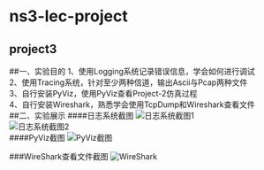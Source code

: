 ns3-lec-project
========
project3
-----------
##一、实验目的
1、使用Logging系统记录错误信息，学会如何进行调试  
2、使用Tracing系统，针对至少两种信道，输出Ascii与Pcap两种文件  
3、自行安装PyViz，使用PyViz查看Project-2仿真过程  
4、自行安装Wireshark，熟悉学会使用TcpDump和Wireshark查看文件  
##二、实验展示
####日志系统截图
![日志系统截图1](http://ww4.sinaimg.cn/mw690/ea098a20gw1f59v2uw67sj20k40ar7at.jpg "日志系统截图1")  
![日志系统截图2](http://ww1.sinaimg.cn/mw690/ea098a20gw1f59v2zra53j20k505mq68.jpg "日志系统截图2")  
####PyViz截图
![PyViz截图](http://ww2.sinaimg.cn/mw690/ea098a20gw1f59v2v2wwwj20wk0f7gtt.jpg" "PyViz截图")  

###WireShark查看文件截图
![WireShark](http://ww1.sinaimg.cn/mw690/ea098a20gw1f59v64oe6oj20p20f9ahp.jpg "WireShark")  


